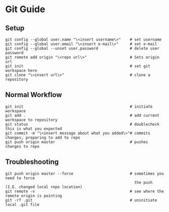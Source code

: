 
# Git Guide


## Setup

    git config --global user.name "\<insert username\>"    # set username
    git config --global user.email "\<insert e-mail\>"     # set e-mail
    git config --global --unset user.password              # delete user password
    git remote add origin "\<repo url\>"                   # Sets origin url
    git init                                               # set git workspace here
    git clone "\<insert url\>"                             # clone a repository 

## Normal Workflow

    git init                                               # initiate workspace
    git add .                                              # add current workspace to repository
    git status                                             # doublecheck this is what you expected
    git commit -m "\<insert message about what you added\>"# commits changes, preparing to add to repo
    git push origin master                                 # pushes changes to repo


## Troubleshooting

    git push origin master --force                         # sometimes you need to force 
                                                             the push (I.E. changed local repo location)
    git remote -v                                          # see where the remote origin is pointing
    git -rf .git                                           # uninitiate local .git file

